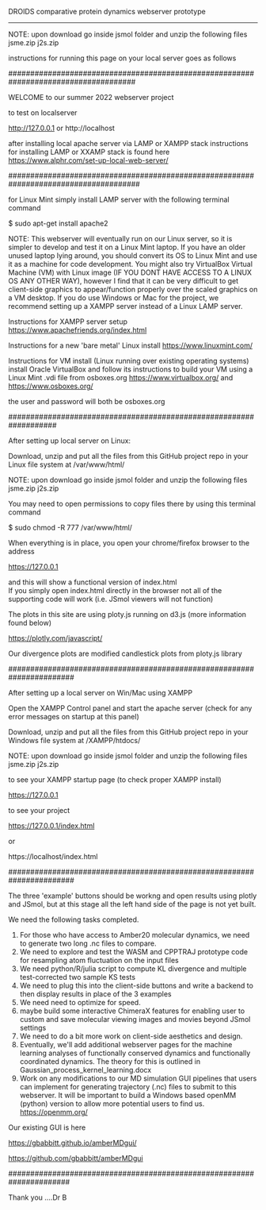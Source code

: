 DROIDS comparative protein dynamics webserver prototype

-----------------------------------------------------------------------------------

NOTE: upon download go inside jsmol folder and unzip the following files
jsme.zip
j2s.zip

instructions for running this page on your local server goes as follows

#####################################################################################

WELCOME to our summer 2022 webserver project

to test on localserver

http://127.0.0.1
or
http://localhost

after installing local apache server via LAMP or XAMPP stack
instructions for installing LAMP or XXAMP stack is found here
https://www.alphr.com/set-up-local-web-server/

######################################################################################

for Linux Mint simply install LAMP server with the following terminal command

$ sudo apt-get install apache2

NOTE: This webserver will eventually run on our Linux server, so it is simpler to develop and test it on a Linux Mint laptop. If you have an older unused laptop lying around, you should convert its OS to Linux Mint and use it as a machine for code development. You might also try VirtualBox Virtual Machine (VM) with Linux image (IF YOU DONT HAVE ACCESS TO A LINUX OS ANY OTHER WAY), however I find that it can be very difficult to get client-side graphics to appear/function properly over the scaled graphics on a VM desktop.  If you do use Windows or Mac for the project, we recommend setting up a XAMPP server instead of a Linux LAMP server.

Instructions for XAMPP server setup
https://www.apachefriends.org/index.html


Instructions for a new 'bare metal' Linux install
https://www.linuxmint.com/


Instructions for VM install (Linux running over existing operating systems)
install Oracle VirtualBox and follow its instructions to build your VM using a Linux Mint .vdi file from osboxes.org
https://www.virtualbox.org/
and
https://www.osboxes.org/

the user and password will both be osboxes.org

###################################################################

After setting up local server on Linux: 

Download, unzip and put all the files from this GitHub project repo in your Linux file system at /var/www/html/ 

NOTE: upon download go inside jsmol folder and unzip the following files
jsme.zip
j2s.zip

You may need to open permissions to copy files there by using this terminal command

$ sudo chmod -R 777 /var/www/html/

When everything is in place, you open your chrome/firefox browser to the address

https://127.0.0.1

and this will show a functional version of index.html  
If you simply open index.html directly in the browser not all of the supporting code will work (i.e. JSmol viewers will not function)

The plots in this site are using ploty.js running on d3.js  (more information found below)

https://plotly.com/javascript/

Our divergence plots are modified candlestick plots from ploty.js library

#######################################################################

After setting up a local server on Win/Mac using XAMPP

Open the XAMPP Control panel and start the apache server (check for any error messages on startup at this panel)

Download, unzip and put all the files from this GitHub project repo in your Windows file system at /XAMPP/htdocs/ 

NOTE: upon download go inside jsmol folder and unzip the following files
jsme.zip
j2s.zip

to see your XAMPP startup page (to check proper XAMPP install)

https://127.0.0.1

to see your project

https://127.0.0.1/index.html

or

https://localhost/index.html


#######################################################################

The three 'example' buttons should be workng and open results using plotly and JSmol, but at this stage all the left hand side of the page is not yet built. 

We need the following tasks completed.

1. For those who have access to Amber20 molecular dynamics, we need to generate two long .nc files to compare.
2. We need to explore and test the WASM and CPPTRAJ prototype code for resampling atom fluctuation on the input files
3. We need python/R/julia script to compute KL divergence and multiple test-corrected two sample KS tests
4. We need to plug this into the client-side buttons and write a backend to then display results in place of the 3 examples
5. We need need to optimize for speed.
6. maybe build some interactive ChimeraX features for enabling user to custom and save molecular viewing images and movies beyond JSmol settings
7. We need to do a bit more work on client-side aesthetics and design.
8. Eventually, we'll add additional webserver pages for the machine learning analyses of functionally conserved dynamics and functionally coordinated dynamics.  The theory for this is outlined in Gaussian_process_kernel_learning.docx
9. Work on any modifications to our MD simulation GUI pipelines that users can implement for generating trajectory (.nc) files to submit to this webserver.  It will be important to build a Windows based openMM (python) version to allow more potential users to find us. https://openmm.org/

Our existing GUI is here

https://gbabbitt.github.io/amberMDgui/

https://github.com/gbabbitt/amberMDgui

######################################################################

Thank you ....Dr B


